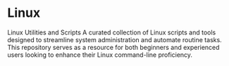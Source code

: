 # Linux
Linux Utilities and Scripts A curated collection of Linux scripts and tools designed to streamline system administration and automate routine tasks. This repository serves as a resource for both beginners and experienced users looking to enhance their Linux command-line proficiency.
